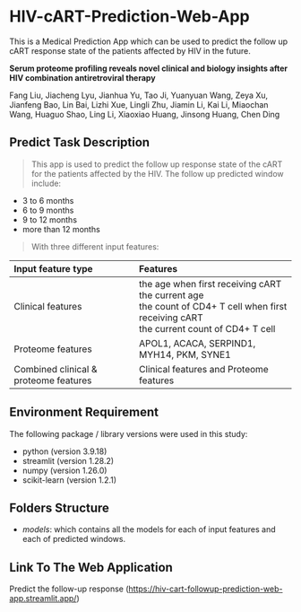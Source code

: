 # HIV-cART-Prediction-Web-App
This is a Medical Prediction App which can be used to predict the follow up cART response state of the patients affected by HIV in the future.

**Serum proteome profiling reveals novel clinical and biology insights after HIV combination antiretroviral therapy**

Fang Liu, Jiacheng Lyu, Jianhua Yu, Tao Ji, Yuanyuan Wang, Zeya Xu, Jianfeng Bao, Lin Bai, Lizhi Xue, Lingli Zhu, Jiamin Li, Kai Li, Miaochan Wang, Huaguo Shao, Ling Li, Xiaoxiao Huang, Jinsong Huang, Chen Ding

## Predict Task Description
> This app is used to predict the follow up response state of the cART for the patients affected by the HIV. The follow up predicted window include:
* 3 to 6 months
* 6 to 9 months
* 9 to 12 months
* more than 12 months

> With three different input features:

|Input feature type|Features|
|:---|:---|
|Clinical features|the age when first receiving cART<br />the current age<br />the count of CD4+ T cell when first receiving cART<br />the current count of CD4+ T cell|
|Proteome features|APOL1, ACACA, SERPIND1, MYH14, PKM, SYNE1|
|Combined clinical & proteome features|Clinical features and Proteome features|


## Environment Requirement
The following package / library versions were used in this study:
* python (version 3.9.18)
* streamlit (version 1.28.2)
* numpy (version 1.26.0)
* scikit-learn (version 1.2.1)

## Folders Structure
* *models*: which contains all the models for each of input features and each of predicted windows.

## Link To The Web Application
Predict the follow-up response (https://hiv-cart-followup-prediction-web-app.streamlit.app/)
